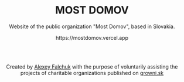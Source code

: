<h1 align="center">
  MOST DOMOV
</h1>
<p align="center">
  Website of the public organization "Most Domov", based in Slovakia.
</p>
<p align="center">
  https://mostdomov.vercel.app
</p>
<br>
<br>




<p align="center">Created by <a href="https://github.com/kukuruku62">Alexey Falchuk</a> with the purpose of voluntarily assisting the projects of charitable organizations published on <a href="https://growni.sk">growni.sk</a></p>

